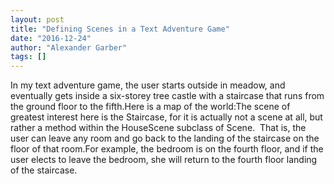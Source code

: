 ```yaml
---
layout: post
title: "Defining Scenes in a Text Adventure Game"
date: "2016-12-24"
author: "Alexander Garber"
tags: []
---
```


In my text adventure game, the user starts outside in meadow, and eventually gets inside a six-storey tree castle with a staircase that runs from the ground floor to the fifth.Here is a map of the world:The scene of greatest interest here is the Staircase, for it is actually not a scene at all, but rather a method within the HouseScene subclass of Scene.  That is, the user can leave any room and go back to the landing of the staircase on the floor of that room.For example, the bedroom is on the fourth floor, and if the user elects to leave the bedroom, she will return to the fourth floor landing of the staircase.